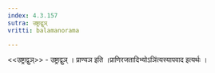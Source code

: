 ```yaml
---
index: 4.3.157
sutra: उष्ट्राद्वुञ्
vritti: balamanorama

---
```

<<उष्ट्राद्वुञ्>> - उष्ट्राद्वुञ् । प्राण्यञ इति ।प्राणिरजतादिभ्योऽञि॑त्यस्यापवाद इत्यर्थः । 